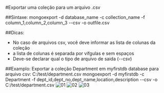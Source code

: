 #Exportar uma coleção para um arquivo .csv

##Sintaxe:
mongoexport -d database_name -c collection_name -f column_1,column_2,column_3 --csv -o outfile.csv

##Dicas:
- No caso de arquivos csv, você deve informar as lista de colunas da coleção
- a lista de colunas é separada por vifgulas e sem espaços
- Deve-se declarar qual o tipo de arquivo de saida (--csv)

##Examplo: 
Exportar a coleção Department em myfirstdb database para arquivo csv: C:/test/department.csv
mongoexport -d myfirstdb -c Department -f dept_id,dept_no,dept_name,location,description --csv -o C:/test/department.csv
![01](https://raw.githubusercontent.com/brunogoncalves/docs/master/mongodb/imagens/exportcsv01.png)
![02](https://raw.githubusercontent.com/brunogoncalves/docs/master/mongodb/imagens/exportcsv02.png)
![03](https://raw.githubusercontent.com/brunogoncalves/docs/master/mongodb/imagens/exportcsv03.png)


